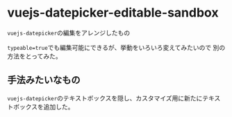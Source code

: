 # vuejs-datepicker-editable-sandbox
`vuejs-datepicker`の編集をアレンジしたもの

`typeable=true`でも編集可能にできるが、挙動をいろいろ変えてみたいので
別の方法をとってみた。

## 手法みたいなもの
`vuejs-datepicker`のテキストボックスを隠し、カスタマイズ用に新たにテキストボックスを追加した。

